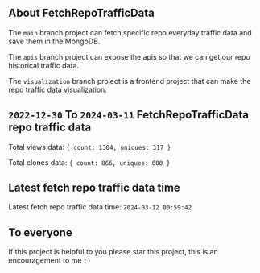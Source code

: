 ## About FetchRepoTrafficData

The `main` branch project can fetch specific repo everyday traffic data and save them in the MongoDB.

The `apis` branch project can expose the apis so that we can get our repo historical traffic data.

The `visualization` branch project is a frontend project that can make the repo traffic data visualization.

## `2022-12-30` To `2024-03-11` FetchRepoTrafficData repo traffic data

Total views data: `{ count: 1304, uniques: 317 }`

Total clones data: `{ count: 866, uniques: 600 }`

## Latest fetch repo traffic data time

Latest fetch repo traffic data time: `2024-03-12 00:59:42`

## To everyone

If this project is helpful to you please star this project, this is an encouragement to me `:)`



